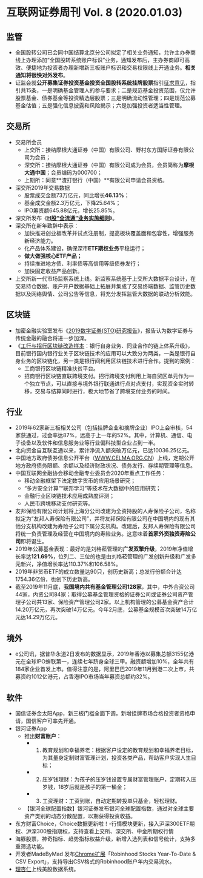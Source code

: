 # 互联网证券周刊 Vol. 8 (2020.01.03)


## 监管
- 全国股转公司已会同中国结算北京分公司拟定了相关业务通知，允许主办券商线上办理添加“全国股转系统账户标识”业务，通知发布后，主办券商即可高效、便捷地为投资者办理新增新三板账户标识和交易权限线上开通业务。**相关通知将很快对外发布**。<br />
- 证监会就**公开募集证券投资基金投资全国股转系统挂牌股票**指引[征求意见](http://www.csrc.gov.cn/pub/zjhpublic/zjh/202001/t20200103_369072.htm)，指引共15条，一是明确基金管理人的参与要求；二是规范基金投资范围，仅允许股票基金、债券基金等投资精选层股票；三是明确流动性管理；四是规范公募基金估值；五是强化信息披露和风险揭示；六是加强投资者适当性管理。

## 交易所

- 交易所会员
  - 上交所：接纳摩根大通证券（中国）有限公司、野村东方国际证券有限公司为会员；
  - 深交所：接纳摩根大通证券（中国）有限公司成为会员，会员简称为**摩根大通中国**；会员编码为000700；
  - 上期所：同意**渣打银行（中国）**有限公司申请会员资格。
- 深交所2019年交易数据
  - 股票成交金额73万亿元，同比增长**46.13%**；
  - 基金成交金额2.3万亿元，下降25.64%；
  - IPO筹资额645.88亿元，增长25.85%。
- 深交所发布《[**H股“全流通”业务实施细则**](http://www.chinaclear.cn/zdjs/editor_file/20191231171559741.pdf)》。
- 深交所在新年致辞中表示：
  - 加快推进创业板改革并试点注册制，提高板块覆盖面和包容性，增强服务新经济能力。
  - 化产品体系建设，确保深市**ETF期权业务**平稳运行；
  - **做大做强核心ETF产品；**
  - 持续推进地方债、利率债等高信用等级债券发行；
  - 加快固定收益产品创新。
- 上交所新一代市场监察系统上线。新监察系统基于上交所大数据平台设计，在交易持仓数据、账户开户数据基础上拓展并集成了交易终端数据、监管历史数据以及网络舆情、公司公告等信息，将充分发挥监管大数据的联动分析效能。


## 区块链

- 加密金融实验室发布《[2019数字证券(STO)研究报告](https://www.chaindd.com/3268367.html)》，报告认为数字证券与传统金融的融合将进一步加深。
- 《[工行与招行区块链改造样本](https://www.chaindd.com/3268044.html)：银行自身业务、同业合作的链上体系升级》，目前银行国内银行业关于区块链技术的应用可以大致分为两类，一类是银行自身业务的区块链化，另一类是银行间利用区块链技术进行合作。提到的案例：
  - 工商银行区块链精准扶贫平台。
  - 招商银行区块链直联跨境支付。招行跨境支付利用上海自贸区单元作为一个独立节点，可以直接与境外银行联通进行点对点支付，实现资金实时转移，交易与结算同时进行，极大地节省了跨境支付业务的时间。


## 行业

- 2019年62家新三板相关公司（包括挂牌企业和摘牌企业）IPO上会审核，54家获通过，过会率达87%，远高于上一年的52%。其中，计算机、通信、电子设备以及软件和信息服务业等行业偏科技型企业占到一半。
- 北向资金自互联互通以来，累计净流入额突破万亿元，已达10036.25亿元。
- 中国地方政府债券信息公开平台（[WWW.CELMA.ORG.CN](http://www.celma.org.cn/)）上线，定期公开地方政府债务限额、余额以及经济财政状况、债务发行、存续期管理等信息。
- 中国互联网金融协会移动金融专业委员会2020年重点工作任务：
  - 移动金融框架下法定数字货币的应用场景研究；
  - “多方安全计算”“联邦学习”等技术在大数据中的应用研究；
  - 金融行业区块链技术应用成熟度评测；
  - 人民币跨境移动支付研究等。
- 友邦保险有限公司计划将上海分公司改建为全资持股的人寿保险子公司，名称拟定为“友邦人寿保险有限公司”，并将友邦保险有限公司在中国境内的现有其他分支机构改建为寿险子公司下属分支机构。改建后，友邦人寿保险有限公司将统一负责管理及经营在中国境内的寿险业务。这意味着**首家外资独资寿险公司**即将诞生。
- 2019年公募基金表现：最好的是刘格菘管理的**广发双擎升级**，2019年净值增长率达**121.69%**，位列二、三位的也是由刘格菘管理的广发创新升级和广发多元新兴，净值增长率达110.37%和106.58%。
- 2019年非货币ETF的成立数量达90只，创历史新高；总发行份额合计达1754.36亿份，也创下历史新高。
- 截至2019年11月底，**我国境内共有基金管理公司128家**，其中，中外合资公司44家，内资公司84家；取得公募基金管理资格的证券公司或证券公司资产管理子公司共13家、保险资产管理公司2家。以上机构管理的公募基金资产合计14.20万亿元，再次突破14万亿元。今年2月底，公募基金规模首次突破14万亿元达14.29万亿元。


## 境外

- e公司讯，据普华永道2日发布的数据显示，2019年香港以募集总额3155亿港元在全球IPO蝉联第一，连续七年跻身全球三甲。融资额增加10%，全年共有184家企业首发上市。值得注意的是，阿里巴巴2019年11月到港二次上市，共募资约1012亿港元，占香港IPO市场当年募资总额约32%。

## 软件

- 国信证券金太阳App，新三板门槛全面下调，新增挂牌市场合格投资者资格申请，国信客户可率先开通。
- 银河证券App
  - 推出**财富账户**：
    - 1. 教育规划和幸福养老：根据客户设定的教育规划和幸福养老目标，为其量身定制财富管理计划，投资各类产品，帮助客户实现人生目标；
    - 2. 压岁钱理财：为孩子的压岁钱设置专属财富管理账户，定期转入压岁钱，18岁后就是孩子的第一桶金；
    - 3. 工资理财：工资到账，自动定期转投单只基金，轻松理财。
  - 【银河全球配置指数】银河证券发布银河全球配置指数，通过对全球主要资产类别的动态分散配置，以期获得投资收益。
- 东方财富Choice，Choice数据更新啦！-行情模块更新，接入沪深300ETF期权、沪深300股指期权，支持查看上交所、深交所、中金所期权行情
- 海豚股票，神奇指标、趋势指标权益升级，新增入选列表和信号统计，支持多重筛选功能。
- 开发者MadeByMad 发布[Chrome扩展](https://chrome.google.com/webstore/detail/robinhood-stocks-year-to/ncaoppocpbjejagcggeildfndfbdfaof?ref=producthunt)「Robinhood Stocks Year-To-Date & CSV Export」，支持导出CSV格式的Robinhood账户年内交易流水。
- [理杏仁](https://www.lixinger.com/marketing/release/)上线美股数据系统。

